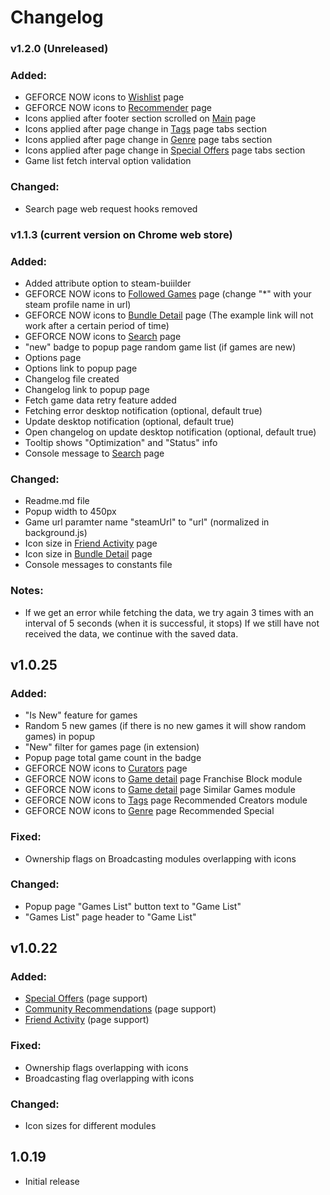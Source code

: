 # Changelog

### v1.2.0 (Unreleased)

### Added:

- GEFORCE NOW icons to [Wishlist](https://store.steampowered.com/wishlist/profiles) page
- GEFORCE NOW icons to [Recommender](https://store.steampowered.com/recommender) page
- Icons applied after footer section scrolled on [Main](https://store.steampowered.com/) page
- Icons applied after page change in [Tags](https://store.steampowered.com/tags/en/Competitive) page tabs section
- Icons applied after page change in [Genre](https://store.steampowered.com/genre/Free%20to%20Play/) page tabs section
- Icons applied after page change in [Special Offers](https://store.steampowered.com/specials) page tabs section
- Game list fetch interval option validation

### Changed:

- Search page web request hooks removed

### v1.1.3 (current version on Chrome web store)

### Added:

- Added attribute option to steam-buiilder
- GEFORCE NOW icons to [Followed Games](https://steamcommunity.com/id/*/followedgames) page (change "\*" with your steam profile name in url)
- GEFORCE NOW icons to [Bundle Detail](https://store.steampowered.com/bundle/4995/EVERSPACE__Ultimate_Edition/) page (The example link will not work after a certain period of time)
- GEFORCE NOW icons to [Search](https://store.steampowered.com/search) page
- "new" badge to popup page random game list (if games are new)
- Options page
- Options link to popup page
- Changelog file created
- Changelog link to popup page
- Fetch game data retry feature added
- Fetching error desktop notification (optional, default true)
- Update desktop notification (optional, default true)
- Open changelog on update desktop notification (optional, default true)
- Tooltip shows "Optimization" and "Status" info
- Console message to [Search](https://store.steampowered.com/search) page

### Changed:

- Readme.md file
- Popup width to 450px
- Game url paramter name "steamUrl" to "url" (normalized in background.js)
- Icon size in [Friend Activity](https://store.steampowered.com/recommended/friendactivity/) page
- Icon size in [Bundle Detail](https://store.steampowered.com/bundle/4995/EVERSPACE__Ultimate_Edition/) page
- Console messages to constants file

### Notes:

- If we get an error while fetching the data, we try again 3 times with an interval of 5 seconds (when it is successful, it stops) If we still have not received the data, we continue with the saved data.

## v1.0.25

### Added:

- "Is New" feature for games
- Random 5 new games (if there is no new games it will show random games) in popup
- "New" filter for games page (in extension)
- Popup page total game count in the badge
- GEFORCE NOW icons to [Curators](https://store.steampowered.com/curators/) page
- GEFORCE NOW icons to [Game detail](https://store.steampowered.com/app/1139900/Ghostrunner/) page Franchise Block module
- GEFORCE NOW icons to [Game detail](https://store.steampowered.com/app/1139900/Ghostrunner/) page Similar Games module
- GEFORCE NOW icons to [Tags](https://store.steampowered.com/tags/en/Competitive) page Recommended Creators module
- GEFORCE NOW icons to [Genre](https://store.steampowered.com/genre/Free%20to%20Play/) page Recommended Special

### Fixed:

- Ownership flags on Broadcasting modules overlapping with icons

### Changed:

- Popup page "Games List" button text to "Game List"
- "Games List" page header to "Game List"

## v1.0.22

### Added:

- [Special Offers](https://store.steampowered.com/specials) (page support)
- [Community Recommendations](https://store.steampowered.com/communityrecommendations/) (page support)
- [Friend Activity](https://store.steampowered.com/recommended/friendactivity/) (page support)

### Fixed:

- Ownership flags overlapping with icons
- Broadcasting flag overlapping with icons

### Changed:

- Icon sizes for different modules

## 1.0.19

- Initial release
